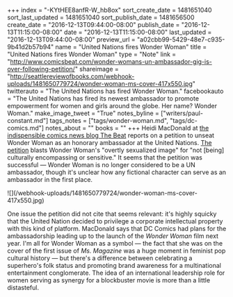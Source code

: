 +++
index = "-KYtHEE8anfR-W_hb8ox"
sort_create_date = 1481651040
sort_last_updated = 1481651040
sort_publish_date = 1481656500
create_date = "2016-12-13T09:44:00-08:00"
publish_date = "2016-12-13T11:15:00-08:00"
date = "2016-12-13T11:15:00-08:00"
last_updated = "2016-12-13T09:44:00-08:00"
preview_url = "a02cbb99-5429-48e7-c935-9b41d2b57b94"
name = "United Nations fires Wonder Woman"
title = "United Nations fires Wonder Woman"
type = "Note"
link = "http://www.comicsbeat.com/wonder-womans-un-ambassador-gig-is-over-following-petition/"
shareimage = "http://seattlereviewofbooks.com/webhook-uploads/1481650779724/wonder-woman-ms-cover-417x550.jpg"
twitterauto = "The United Nations has fired Wonder Woman."
facebookauto = "The United Nations has fired its newest ambassador to promote empowerment for women and girls around the globe. Her name? Wonder Woman."
make_image_tweet = "True"
notes_byline = ["writers/paul-constant.md"]
tags_notes = ["tags/wonder-woman.md", "tags/dc-comics.md"]
notes_about = ""
books = ""
+++
Heidi MacDonald at [the indispensible comics news blog The Beat](http://www.comicsbeat.com/wonder-womans-un-ambassador-gig-is-over-following-petition/) reports on a petition to unseat Wonder Woman as an honorary ambassador at the United Nations. [The petition](http://www.thepetitionsite.com/741/288/432/reconsider-the-choice-of-honorary-ambassador-for-the-empowerment-of-women-and-girls/) blasts Wonder Woman's "overtly sexualized image" for "not [being] culturally encompassing or sensitive." It seems that the petition was successful — Wonder Woman is no longer considered to be a UN ambassador, though it's unclear how any fictional character can serve as an ambassador in the first place.

<p class="image-left">![](/webhook-uploads/1481650779724/wonder-woman-ms-cover-417x550.jpg)</p>

One issue the petition did not cite that seems relevant: it's highly squicky that the United Nation decided to privilege a corporate intellectual property with this kind of platform. MacDonald says that DC Comics had plans for the ambassadorship leading up to the launch of the *Wonder Woman* film next year. I'm all for Wonder Woman as a symbol — the fact that she was on the cover of the first issue of *Ms. Magazine* was a huge moment in feminist pop cultural history — but there's a difference between celebrating a superhero's folk status and promoting brand awareness for a multinational entertainment conglomerate. The idea of an international leadership role for women serving as synergy for a blockbuster movie is more than a little distasteful.